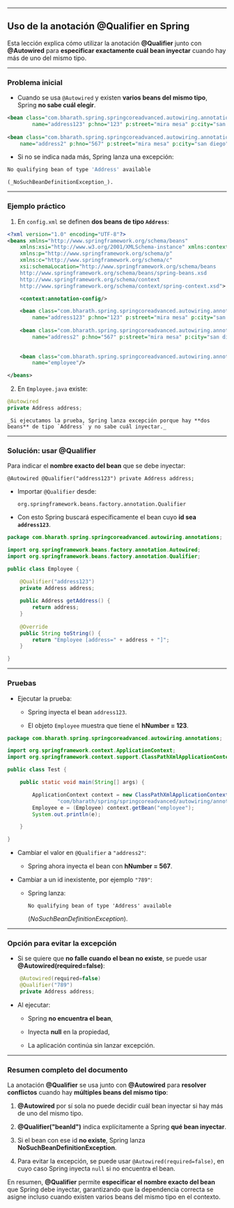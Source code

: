 
---

## Uso de la anotación **@Qualifier** en Spring

Esta lección explica cómo utilizar la anotación **@Qualifier** junto con **@Autowired** para **especificar exactamente cuál bean inyectar** cuando hay más de uno del mismo tipo.

---

### Problema inicial

- Cuando se usa `@Autowired` y existen **varios beans del mismo tipo**, Spring **no sabe cuál elegir**.

```xml
<bean class="com.bharath.spring.springcoreadvanced.autowiring.annotations.Address"
		name="address123" p:hno="123" p:street="mira mesa" p:city="san diego" />
		
<bean class="com.bharath.spring.springcoreadvanced.autowiring.annotations.Address"
	name="address2" p:hno="567" p:street="mira mesa" p:city="san diego" />
```

- Si no se indica nada más, Spring lanza una excepción:
    
```bash
No qualifying bean of type 'Address' available
```
    
    (_NoSuchBeanDefinitionException_).
    

---

### Ejemplo práctico

1. En `config.xml` se definen **dos beans de tipo `Address`**:
    
```xml
<?xml version="1.0" encoding="UTF-8"?>
<beans xmlns="http://www.springframework.org/schema/beans"
	xmlns:xsi="http://www.w3.org/2001/XMLSchema-instance" xmlns:context="http://www.springframework.org/schema/context"
	xmlns:p="http://www.springframework.org/schema/p"
	xmlns:c="http://www.springframework.org/schema/c"
	xsi:schemaLocation="http://www.springframework.org/schema/beans
    http://www.springframework.org/schema/beans/spring-beans.xsd
    http://www.springframework.org/schema/context
    http://www.springframework.org/schema/context/spring-context.xsd">

	<context:annotation-config/>

	<bean class="com.bharath.spring.springcoreadvanced.autowiring.annotations.Address"
		name="address123" p:hno="123" p:street="mira mesa" p:city="san diego" />
		
	<bean class="com.bharath.spring.springcoreadvanced.autowiring.annotations.Address"
		name="address2" p:hno="567" p:street="mira mesa" p:city="san diego" />
		
		
	<bean class="com.bharath.spring.springcoreadvanced.autowiring.annotations.Employee"
		name="employee"/>

</beans>
```
    
2. En `Employee.java` existe:
    
```java
@Autowired 
private Address address;
```
    
    _Si ejecutamos la prueba, Spring lanza excepción porque hay **dos beans** de tipo `Address` y no sabe cuál inyectar._
    

---

### Solución: usar **@Qualifier**

Para indicar el **nombre exacto del bean** que se debe inyectar:

`@Autowired @Qualifier("address123") private Address address;`

- Importar `@Qualifier` desde:
    
    `org.springframework.beans.factory.annotation.Qualifier`
    
- Con esto Spring buscará específicamente el bean cuyo **id sea `address123`**.
    

```java
package com.bharath.spring.springcoreadvanced.autowiring.annotations;

import org.springframework.beans.factory.annotation.Autowired;
import org.springframework.beans.factory.annotation.Qualifier;

public class Employee {

	@Qualifier("address123")
	private Address address;
	
	public Address getAddress() {
		return address;
	}
	
	@Override
	public String toString() {
		return "Employee [address=" + address + "]";
	}

}

```

---

### Pruebas

- Ejecutar la prueba:
    
    - Spring inyecta el bean `address123`.
        
    - El objeto `Employee` muestra que tiene el **hNumber = 123**.

```java
package com.bharath.spring.springcoreadvanced.autowiring.annotations;

import org.springframework.context.ApplicationContext;
import org.springframework.context.support.ClassPathXmlApplicationContext;

public class Test {

	public static void main(String[] args) {

		ApplicationContext context = new ClassPathXmlApplicationContext(
				"com/bharath/spring/springcoreadvanced/autowiring/annotations/config.xml");
		Employee e = (Employee) context.getBean("employee");
		System.out.println(e);

	}

}

```

- Cambiar el valor en `@Qualifier` a `"address2"`:
    
    - Spring ahora inyecta el bean con **hNumber = 567**.

- Cambiar a un id inexistente, por ejemplo `"789"`:
    
    - Spring lanza:
        
        `No qualifying bean of type 'Address' available`
        
        (_NoSuchBeanDefinitionException_).
        

---

### Opción para evitar la excepción

- Si se quiere que **no falle cuando el bean no existe**, se puede usar **@Autowired(required=false)**:
    
```java
    @Autowired(required=false) 
    @Qualifier("789") 
    private Address address;
```
    
- Al ejecutar:
    
    - Spring **no encuentra el bean**,
        
    - Inyecta **null** en la propiedad,
        
    - La aplicación continúa sin lanzar excepción.
        

---

### Resumen completo del documento

La anotación **@Qualifier** se usa junto con **@Autowired** para **resolver conflictos** cuando hay **múltiples beans del mismo tipo**:

1. **@Autowired** por sí sola no puede decidir cuál bean inyectar si hay más de uno del mismo tipo.
    
2. **@Qualifier("beanId")** indica explícitamente a Spring **qué bean inyectar**.
    
3. Si el bean con ese id **no existe**, Spring lanza **NoSuchBeanDefinitionException**.
    
4. Para evitar la excepción, se puede usar `@Autowired(required=false)`, en cuyo caso Spring inyecta `null` si no encuentra el bean.
    

En resumen, **@Qualifier** permite **especificar el nombre exacto del bean** que Spring debe inyectar, garantizando que la dependencia correcta se asigne incluso cuando existen varios beans del mismo tipo en el contexto.